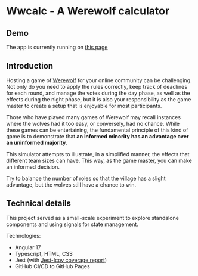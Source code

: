 # Wwcalc - A Werewolf calculator

## Demo

The app is currently running on [this page](https://raranguren.github.io/wwcalc/)

## Introduction

Hosting a game of [Werewolf](https://simple.wikipedia.org/wiki/Social_deduction_game) for your online community can be challenging. Not only do you need to apply the rules correctly, keep track of deadlines for each round, and manage the votes during the day phase, as well as the effects during the night phase, but it is also your responsibility as the game master to create a setup that is enjoyable for most participants.

Those who have played many games of Werewolf may recall instances where the wolves had it too easy, or conversely, had no chance. While these games can be entertaining, the fundamental principle of this kind of game is to demonstrate that **an informed minority has an advantage over an uninformed majority**. 

This simulator attempts to illustrate, in a simplified manner, the effects that different team sizes can have. This way, as the game master, you can make an informed decision.

Try to balance the number of roles so that the village has a slight advantage, but the wolves still have a chance to win.

## Technical details

This project served as a small-scale experiment to explore standalone components and using signals for state management.

Technologies:
- Angular 17
- Typescript, HTML, CSS
- Jest (with [Jest-Icov coverage report](https://raranguren.github.io/wwcalc/coverage/))
- GitHub CI/CD to GitHub Pages
